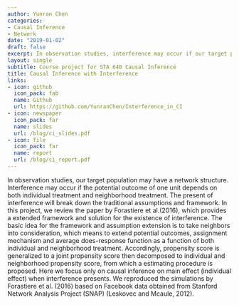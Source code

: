 ```yaml
---
author: Yunran Chen
categories:
- Causal Inference
- Network
date: "2019-01-02"
draft: false
excerpt: In observation studies, interference may occur if our target population has a network structure. Basic idea is to extend traditional framework and assumptions to take neighbors into consideration. We reproduced simulations by Forastiere et al. (2016) to construct propensity score based estimator in a Facebook network.
layout: single
subtitle: Course project for STA 640 Causal Inference
title: Causal Inference with Interference
links:
- icon: github
  icon_pack: fab
  name: Github
  url: https://github.com/YunranChen/Interference_in_CI
- icon: newspaper
  icon_pack: far
  name: slides
  url: /blog/ci_slides.pdf
- icon: file
  icon_pack: far
  name: report
  url: /blog/ci_report.pdf
---
```


In observation studies, our target population may have a network structure. Interference may occur if the potential outcome of one unit depends on both individual treatment and neighborhood treatment. The present of interference will break down the traditional assumptions and framework. In this project, we review the paper by Forastiere et al.(2016), which provides a extended framework and solution for the existence of interference. The basic idea for the framework and assumption extension is to take neighbors into consideration, which means to extend potential outcomes, assignment mechanism and average does-response function as a function of both individual and neighborhood treatment. Accordingly, propensity score is generalized to a joint propensity score then decomposed to individual and neighborhood propensity score, from which a estimating procedure is proposed. Here we focus only on causal inference on main effect (individual effect) when interference presents. We reproduced the simulations by Forastiere et al. (2016) based on Facebook data obtained from Stanford Network Analysis Project (SNAP) (Leskovec and Mcaule, 2012).

